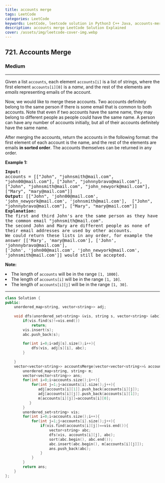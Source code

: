 ```yaml
---
title: accounts merge
tags: LeetCode
categories: LeetCode
keywords: LeetCode, leetcode solution in Python3 C++ Java, accounts-merge solution
description: accounts merge LeetCode Solution Explained
cover: /assets/img/leetcode-cover-img.webp
---
```





<h2>721. Accounts Merge</h2><h3>Medium</h3><hr><div><p>Given a list <code>accounts</code>, each element <code>accounts[i]</code> is a list of strings, where the first element <code>accounts[i][0]</code> is a <i>name</i>, and the rest of the elements are <i>emails</i> representing emails of the account.</p>

<p>Now, we would like to merge these accounts.  Two accounts definitely belong to the same person if there is some email that is common to both accounts.  Note that even if two accounts have the same name, they may belong to different people as people could have the same name.  A person can have any number of accounts initially, but all of their accounts definitely have the same name.</p>

<p>After merging the accounts, return the accounts in the following format: the first element of each account is the name, and the rest of the elements are emails <b>in sorted order</b>.  The accounts themselves can be returned in any order.</p>

<p><b>Example 1:</b><br>
</p><pre style="white-space: pre-wrap"><b>Input:</b> 
accounts = [["John", "johnsmith@mail.com", "john00@mail.com"], ["John", "johnnybravo@mail.com"], ["John", "johnsmith@mail.com", "john_newyork@mail.com"], ["Mary", "mary@mail.com"]]
<b>Output:</b> [["John", 'john00@mail.com', 'john_newyork@mail.com', 'johnsmith@mail.com'],  ["John", "johnnybravo@mail.com"], ["Mary", "mary@mail.com"]]
<b>Explanation:</b> 
The first and third John's are the same person as they have the common email "johnsmith@mail.com".
The second John and Mary are different people as none of their email addresses are used by other accounts.
We could return these lists in any order, for example the answer [['Mary', 'mary@mail.com'], ['John', 'johnnybravo@mail.com'], 
['John', 'john00@mail.com', 'john_newyork@mail.com', 'johnsmith@mail.com']] would still be accepted.
</pre>
<p></p>

<p><b>Note:</b>
</p><li>The length of <code>accounts</code> will be in the range <code>[1, 1000]</code>.</li>
<li>The length of <code>accounts[i]</code> will be in the range <code>[1, 10]</code>.</li>
<li>The length of <code>accounts[i][j]</code> will be in the range <code>[1, 30]</code>.</li>
<p></p></div>

---




```cpp
class Solution {
public:
    unordered_map<string, vector<string>> adj;
    
    void dfs(unordered_set<string> &vis, string s, vector<string> &abc){
        if(vis.find(s)!=vis.end())
            return;
        vis.insert(s);
        abc.push_back(s);
        
        for(int i=0;i<adj[s].size();i++){
            dfs(vis, adj[s][i], abc);
        }
        
    }
    vector<vector<string>> accountsMerge(vector<vector<string>>& accounts) {
        unordered_map<string, string> m;
        vector<vector<string>> ans;
        for(int i=0;i<accounts.size();i++){
            for(int j=1;j<accounts[i].size();j++){
               adj[accounts[i][1]].push_back(accounts[i][j]);
               adj[accounts[i][j]].push_back(accounts[i][1]);
               m[accounts[i][j]]=accounts[i][0];
           }
        }
        unordered_set<string> vis;
        for(int i=0;i<accounts.size();i++){
            for(int j=1;j<accounts[i].size();j++){
                if(vis.find(accounts[i][j])==vis.end()){
                    vector<string> abc;
                    dfs(vis, accounts[i][j], abc);
                    sort(abc.begin(), abc.end());
                    abc.insert(abc.begin(), m[accounts[i][j]]);
                    ans.push_back(abc);
                }
            }
        }
        return ans;
    }
};
```
